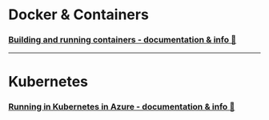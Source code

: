 # Docker & Containers

### [Building and running containers - documentation & info &#128279;](docker.md)

---

# Kubernetes

### [Running in Kubernetes in Azure - documentation & info &#128279;](kubernetes.md)